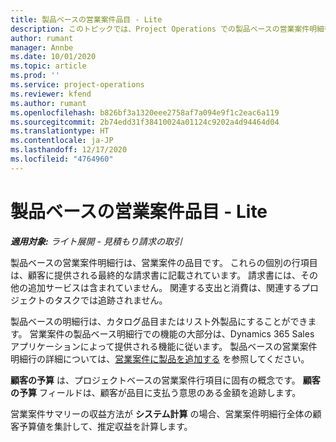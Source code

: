 ```yaml
---
title: 製品ベースの営業案件品目 - Lite
description: このトピックでは、Project Operations での製品ベースの営業案件明細行の品目について説明します。
author: rumant
manager: Annbe
ms.date: 10/01/2020
ms.topic: article
ms.prod: ''
ms.service: project-operations
ms.reviewer: kfend
ms.author: rumant
ms.openlocfilehash: b826bf3a1320eee2758af7a094e9f1c2eac6a119
ms.sourcegitcommit: 2b74edd31f38410024a01124c9202a4d94464d04
ms.translationtype: HT
ms.contentlocale: ja-JP
ms.lasthandoff: 12/17/2020
ms.locfileid: "4764960"
---
```

# <a name="product-based-opportunity-lines---lite"></a>製品ベースの営業案件品目 - Lite

_**適用対象:** ライト展開 - 見積もり請求の取引_

製品ベースの営業案件明細行は、営業案件の品目です。 これらの個別の行項目は、顧客に提供される最終的な請求書に記載されています。 請求書には、その他の追加サービスは含まれていません。 関連する支出と消費は、関連するプロジェクトのタスクでは追跡されません。

製品ベースの明細行は、カタログ品目またはリスト外製品にすることができます。 営業案件の製品ベース明細行での機能の大部分は、Dynamics 365 Sales アプリケーションによって提供される機能に従います。 製品ベースの営業案件明細行の詳細については、[営業案件に製品を追加する](https://docs.microsoft.com/dynamics365/sales-enterprise/add-products-opportunity) を参照してください。

**顧客の予算** は、プロジェクトベースの営業案件行項目に固有の概念です。 **顧客の予算** フィールドは、顧客が品目に支払う意思のある金額を追跡します。

営業案件サマリーの収益方法が **システム計算** の場合、営業案件明細行全体の顧客予算値を集計して、推定収益を計算します。 

